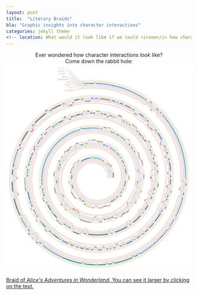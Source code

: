 ```yaml
---
layout: post
title:  "Literary Braids"
bla: "Graphic insights into character interactions"
categories: jekyll theme
<!-- location: What would it look like if we could <i>see</i> how characters interact between them? -->
---
```

<center> Ever wondered how character interactions <i>look</i> like? </center>


<center> Come down the rabbit hole: </center>

<div class="post-image">
    <img src="/alice_2000.jpg" alt="A full-size image example" alt = "" height /><a href="/alice_squared.jpg">
    <p class="post-image-caption">Braid of <i> Alice's Adventures in Wonderland.</i> You can see it larger by clicking on the text.</p></a>

   

